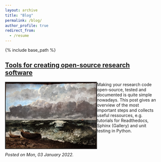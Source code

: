 ```yaml
---
layout: archive
title: "Blog"
permalink: /blog/
author_profile: true
redirect_from:
  - /resume
---
```


{% include base_path %}




[Tools for creating open-source research software](/_posts/oss_tutorial.md)
---------------------------------------

<img align="left" width = "300px" border = "2px" src="../images/courbet_stormysea.jpg"> 
Making your research code open-source, tested and documented is quite simple nowadays. This post gives an overview of the most important steps and collects useful ressources, e.g. tutorials for Readthedocs, Sphinx (Gallery) and unit testing in Python.

<br/><br/>

*Posted on Mon, 03 January 2022.*
